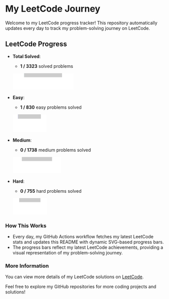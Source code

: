 # My LeetCode Journey

Welcome to my LeetCode progress tracker! This repository automatically updates every day to track my problem-solving journey on LeetCode.

## LeetCode Progress

- **Total Solved**:
  - **1 / 3323** solved problems
  
  ![Progress](./images/total_solved.svg)

- **Easy**:
  - **1 / 830** easy problems solved
  
  ![Progress](./images/easy_solved.svg)

- **Medium**:
  - **0 / 1738** medium problems solved
  
  ![Progress](./images/medium_solved.svg)

- **Hard**: 
  - **0 / 755** hard problems solved
  
  ![Progress](./images/hard_solved.svg)

### How This Works

- Every day, my GitHub Actions workflow fetches my latest LeetCode stats and updates this README with dynamic SVG-based progress bars.
- The progress bars reflect my latest LeetCode achievements, providing a visual representation of my problem-solving journey.

### More Information

You can view more details of my LeetCode solutions on [LeetCode](https://leetcode.com/YourUsername/).

Feel free to explore my GitHub repositories for more coding projects and solutions!



